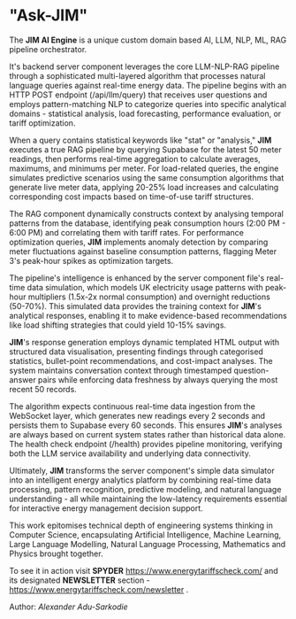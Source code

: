 # "Ask-JIM"


The **JIM AI Engine** is a unique custom domain based AI, LLM, NLP, ML, RAG pipeline orchestrator.

It's  backend server component leverages the core LLM-NLP-RAG pipeline through a sophisticated multi-layered algorithm that processes natural language queries against real-time energy data. The pipeline begins with an HTTP POST endpoint (/api/llm/query) that receives user questions and employs pattern-matching NLP to categorize queries into specific analytical domains - statistical analysis, load forecasting, performance evaluation, or tariff optimization.

When a query contains statistical keywords like "stat" or "analysis," **JIM** executes a true RAG pipeline by querying Supabase for the latest 50 meter readings, then performs real-time aggregation to calculate averages, maximums, and minimums per meter. For load-related queries, the engine simulates predictive scenarios using the same consumption algorithms that generate live meter data, applying 20-25% load increases and calculating corresponding cost impacts based on time-of-use tariff structures.

The RAG component dynamically constructs context by analysing temporal patterns from the database, identifying peak consumption hours (2:00 PM - 6:00 PM) and correlating them with tariff rates. For performance optimization queries, **JIM** implements anomaly detection by comparing meter fluctuations against baseline consumption patterns, flagging Meter 3's peak-hour spikes as optimization targets.

The pipeline's intelligence is enhanced by the server component file's real-time data simulation, which models UK electricity usage patterns with peak-hour multipliers (1.5x-2x normal consumption) and overnight reductions (50-70%). This simulated data provides the training context for **JIM**'s analytical responses, enabling it to make evidence-based recommendations like load shifting strategies that could yield 10-15% savings.

**JIM**'s response generation employs dynamic templated HTML output with structured data visualisation, presenting findings through categorised statistics, bullet-point recommendations, and cost-impact analyses. The system maintains conversation context through timestamped question-answer pairs while enforcing data freshness by always querying the most recent 50 records.

The algorithm expects continuous real-time data ingestion from the WebSocket layer, which generates new readings every 2 seconds and persists them to Supabase every 60 seconds. This ensures **JIM**'s analyses are always based on current system states rather than historical data alone. The health check endpoint (/health) provides pipeline monitoring, verifying both the LLM service availability and underlying data connectivity.

Ultimately, **JIM** transforms the server component's  simple data simulator into an intelligent energy analytics platform by combining real-time data processing, pattern recognition, predictive modeling, and natural language understanding - all while maintaining the low-latency requirements essential for interactive energy management decision support.

This work epitomises technical depth of engineering systems thinking in Computer Science, encapsulating Artificial Intelligence, Machine Learning, Large Language Modelling, Natural Language Processing, Mathematics and Physics brought together.

To see it in action visit **SPYDER**  https://www.energytariffscheck.com/ and its designated  **NEWSLETTER** section - https://www.energytariffscheck.com/newsletter .

Author: _Alexander Adu-Sarkodie_
